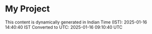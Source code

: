 # My Project

This content is dynamically generated in Indian Time (IST): 2025-01-16 14:40:40 IST
Converted to UTC: 2025-01-16 09:10:40 UTC
